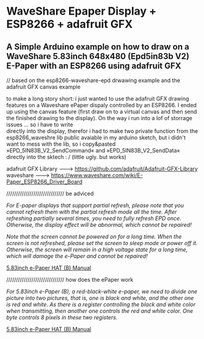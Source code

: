 # WaveShare Epaper Display + ESP8266 +  adafruit GFX 

## A Simple Arduino example on how to draw on a WaveShare 5.83inch 648x480 (Epd5in83b V2) E-Paper with an ESP8266 using adafruit GFX    

// based on the esp8266-waveshare-epd drwawing example and the adafruit GFX canvas example 

to make a long story short: i just wanted to use the adafruit GFX drawing features on a Waveshare ePaper 
dispaly controlled by an ESP8266. I ended up using the canvas feature (first draw on to a virtual canvas and then
send the finished drawing to the display). On the way i run into a lof of storrage issues … so i have to write  
directly into the display, therefor i had to make two private function from the esp8266_waveshre lib public avaiable 
in my arduino sketch, but i didn't want to mess with the lib, so i copy&pasted »EPD_5IN83B_V2_SendCommand« and 
»EPD_5IN83B_V2_SendData« directly into the sktech : / (little ugly. but works)

adafruit GFX Library ---> https://github.com/adafruit/Adafruit-GFX-Library
<br>
waveshare ---> https://www.waveshare.com/wiki/E-Paper_ESP8266_Driver_Board


////////////////////////////// be adviced

*For E-paper displays that support partial refresh, please note that you cannot refresh them with the 
partial refresh mode all the time. After refreshing partially several times, you need to fully refresh EPD once. 
Otherwise, the display effect will be abnormal, which cannot be repaired!*

*Note that the screen cannot be powered on for a long time. When the screen is not refreshed, 
please set the screen to sleep mode or power off it. Otherwise, the screen will remain in a 
high voltage state for a long time, which will damage the e-Paper and cannot be repaired!*

[5.83inch e-Paper HAT (B) Manual](https://www.waveshare.com/wiki/5.83inch_e-Paper_HAT_(B)_Manual)

////////////////////////////// how does the ePaper work

*For 5.83inch e-Paper (B), a red-black-white e-paper, we need to divide one picture into two pictures, 
that is, one is black and white, and the other one is red and white. 
As there is a register controlling the black and white color when transmitting, 
then another one controls the red and white color. One byte controls 8 pixels in these two registers.*

[5.83inch e-Paper HAT (B) Manual](https://www.waveshare.com/wiki/5.83inch_e-Paper_HAT_(B)_Manual)

